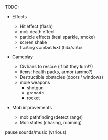 TODO:
* Effects
    * Hit effect (flash)
    * mob death effect
    * particle effects (heal sparkle, smoke)
    * screen shake
    * floating combat text (hits/crits)

* Gameplay
    * Civilians to rescue (if bit they turn!?)
    * items: health packs, armor (ammo?)
    * Destructible obstacles (doors / windows)
    * more weapons
        * shotgun
        * grenade
        * rocket

* Mob improvements
    * mob pathfinding (detect range)
    * Mob states (chasing, roaming)

pause
sounds/music (various)
